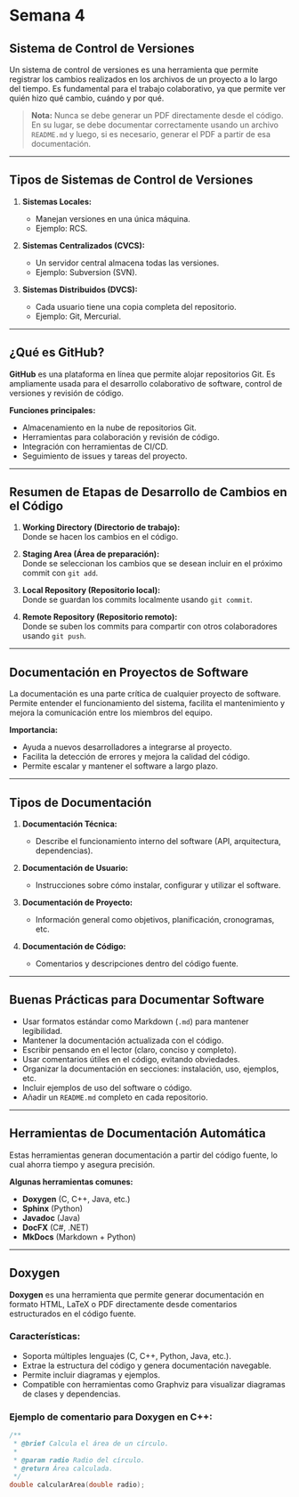 # Semana 4

## Sistema de Control de Versiones

Un sistema de control de versiones es una herramienta que permite registrar los cambios realizados en los archivos de un proyecto a lo largo del tiempo. Es fundamental para el trabajo colaborativo, ya que permite ver quién hizo qué cambio, cuándo y por qué.

> **Nota:** Nunca se debe generar un PDF directamente desde el código. En su lugar, se debe documentar correctamente usando un archivo `README.md` y luego, si es necesario, generar el PDF a partir de esa documentación.

---

## Tipos de Sistemas de Control de Versiones

1. **Sistemas Locales:**  
   - Manejan versiones en una única máquina.
   - Ejemplo: RCS.

2. **Sistemas Centralizados (CVCS):**  
   - Un servidor central almacena todas las versiones.
   - Ejemplo: Subversion (SVN).

3. **Sistemas Distribuidos (DVCS):**  
   - Cada usuario tiene una copia completa del repositorio.
   - Ejemplo: Git, Mercurial.

---

## ¿Qué es GitHub?

**GitHub** es una plataforma en línea que permite alojar repositorios Git. Es ampliamente usada para el desarrollo colaborativo de software, control de versiones y revisión de código.

**Funciones principales:**
- Almacenamiento en la nube de repositorios Git.
- Herramientas para colaboración y revisión de código.
- Integración con herramientas de CI/CD.
- Seguimiento de issues y tareas del proyecto.

---

## Resumen de Etapas de Desarrollo de Cambios en el Código

1. **Working Directory (Directorio de trabajo):**  
   Donde se hacen los cambios en el código.

2. **Staging Area (Área de preparación):**  
   Donde se seleccionan los cambios que se desean incluir en el próximo commit con `git add`.

3. **Local Repository (Repositorio local):**  
   Donde se guardan los commits localmente usando `git commit`.

4. **Remote Repository (Repositorio remoto):**  
   Donde se suben los commits para compartir con otros colaboradores usando `git push`.

---

## Documentación en Proyectos de Software

La documentación es una parte crítica de cualquier proyecto de software. Permite entender el funcionamiento del sistema, facilita el mantenimiento y mejora la comunicación entre los miembros del equipo.

**Importancia:**
- Ayuda a nuevos desarrolladores a integrarse al proyecto.
- Facilita la detección de errores y mejora la calidad del código.
- Permite escalar y mantener el software a largo plazo.

---

## Tipos de Documentación

1. **Documentación Técnica:**
   - Describe el funcionamiento interno del software (API, arquitectura, dependencias).

2. **Documentación de Usuario:**
   - Instrucciones sobre cómo instalar, configurar y utilizar el software.

3. **Documentación de Proyecto:**
   - Información general como objetivos, planificación, cronogramas, etc.

4. **Documentación de Código:**
   - Comentarios y descripciones dentro del código fuente.

---

## Buenas Prácticas para Documentar Software

- Usar formatos estándar como Markdown (`.md`) para mantener legibilidad.
- Mantener la documentación actualizada con el código.
- Escribir pensando en el lector (claro, conciso y completo).
- Usar comentarios útiles en el código, evitando obviedades.
- Organizar la documentación en secciones: instalación, uso, ejemplos, etc.
- Incluir ejemplos de uso del software o código.
- Añadir un `README.md` completo en cada repositorio.

---

## Herramientas de Documentación Automática

Estas herramientas generan documentación a partir del código fuente, lo cual ahorra tiempo y asegura precisión.

**Algunas herramientas comunes:**
- **Doxygen** (C, C++, Java, etc.)
- **Sphinx** (Python)
- **Javadoc** (Java)
- **DocFX** (C#, .NET)
- **MkDocs** (Markdown + Python)

---

## Doxygen

**Doxygen** es una herramienta que permite generar documentación en formato HTML, LaTeX o PDF directamente desde comentarios estructurados en el código fuente.

### Características:
- Soporta múltiples lenguajes (C, C++, Python, Java, etc.).
- Extrae la estructura del código y genera documentación navegable.
- Permite incluir diagramas y ejemplos.
- Compatible con herramientas como Graphviz para visualizar diagramas de clases y dependencias.

### Ejemplo de comentario para Doxygen en C++:

```cpp
/**
 * @brief Calcula el área de un círculo.
 * 
 * @param radio Radio del círculo.
 * @return Área calculada.
 */
double calcularArea(double radio);
